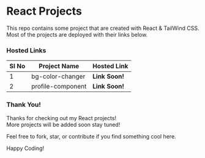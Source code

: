 # React Projects

This repo contains some project that are created with React & TailWind CSS. Most of the projects are deployed with their links below.

### Hosted Links

| Sl No | Project Name      | Hosted Link    |
| ----- | ----------------- | -------------- |
| 1     | bg-color-changer  | **Link Soon!** |
| 2     | profile-component | **Link Soon!** |

### Thank You!

Thanks for checking out my React projects!  
More projects will be added soon stay tuned!

Feel free to fork, star, or contribute if you find something cool here.

Happy Coding!
